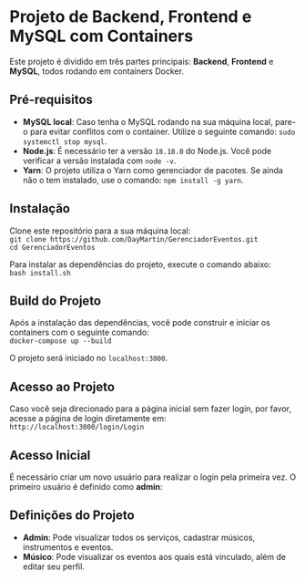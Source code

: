 # Projeto de Backend, Frontend e MySQL com Containers

Este projeto é dividido em três partes principais: **Backend**, **Frontend** e **MySQL**, todos rodando em containers Docker.

## Pré-requisitos

- **MySQL local**: Caso tenha o MySQL rodando na sua máquina local, pare-o para evitar conflitos com o container. Utilize o seguinte comando: `sudo systemctl stop mysql`.
- **Node.js**: É necessário ter a versão `18.18.0` do Node.js. Você pode verificar a versão instalada com `node -v`.
- **Yarn**: O projeto utiliza o Yarn como gerenciador de pacotes. Se ainda não o tem instalado, use o comando: `npm install -g yarn`.

## Instalação

Clone este repositório para a sua máquina local:  
`git clone https://github.com/DayMartin/GerenciadorEventos.git`  
`cd GerenciadorEventos`

Para instalar as dependências do projeto, execute o comando abaixo:  
`bash install.sh`

## Build do Projeto

Após a instalação das dependências, você pode construir e iniciar os containers com o seguinte comando:  
`docker-compose up --build`

O projeto será iniciado no `localhost:3000`.

## Acesso ao Projeto

Caso você seja direcionado para a página inicial sem fazer login, por favor, acesse a página de login diretamente em:  
`http://localhost:3000/login/Login`

## Acesso Inicial

É necessário criar um novo usuário para realizar o login pela primeira vez. O primeiro usuário é definido como **admin**:  


## Definições do Projeto

- **Admin**: Pode visualizar todos os serviços, cadastrar músicos, instrumentos e eventos.
- **Músico**: Pode visualizar os eventos aos quais está vinculado, além de editar seu perfil.
